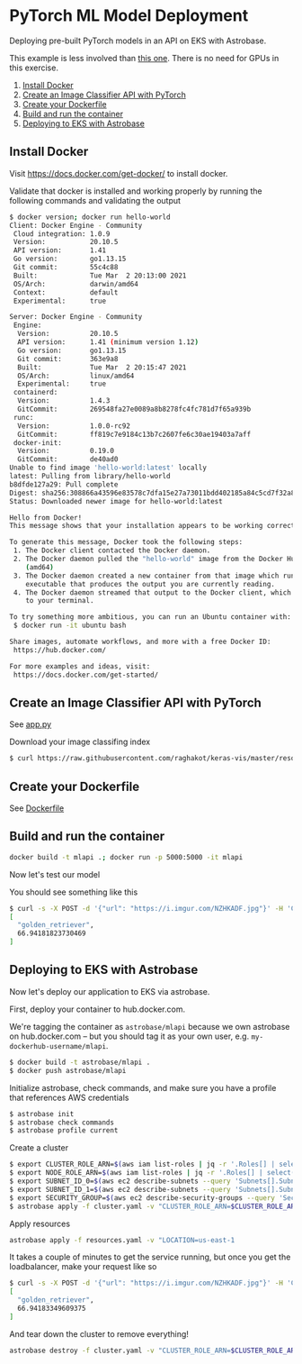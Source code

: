 # PyTorch ML Model Deployment

Deploying pre-built PyTorch models in an API on EKS with Astrobase.

This example is less involved than [this one](../pytorch-ml-lifecycle-full). There is no need for GPUs in this exercise.

1. [Install Docker](#install-docker)
1. [Create an Image Classifier API with PyTorch](create-an-image-classifier-api-with-pytorch)
1. [Create your Dockerfile](create-your-dockerfile)
1. [Build and run the container](build-and-run-the-container)
1. [Deploying to EKS with Astrobase](deploying-to-eks-with-astrobase)

## Install Docker

Visit https://docs.docker.com/get-docker/ to install docker.

Validate that docker is installed and working properly by running the following commands and validating the output

```sh
$ docker version; docker run hello-world
Client: Docker Engine - Community
 Cloud integration: 1.0.9
 Version:           20.10.5
 API version:       1.41
 Go version:        go1.13.15
 Git commit:        55c4c88
 Built:             Tue Mar  2 20:13:00 2021
 OS/Arch:           darwin/amd64
 Context:           default
 Experimental:      true

Server: Docker Engine - Community
 Engine:
  Version:          20.10.5
  API version:      1.41 (minimum version 1.12)
  Go version:       go1.13.15
  Git commit:       363e9a8
  Built:            Tue Mar  2 20:15:47 2021
  OS/Arch:          linux/amd64
  Experimental:     true
 containerd:
  Version:          1.4.3
  GitCommit:        269548fa27e0089a8b8278fc4fc781d7f65a939b
 runc:
  Version:          1.0.0-rc92
  GitCommit:        ff819c7e9184c13b7c2607fe6c30ae19403a7aff
 docker-init:
  Version:          0.19.0
  GitCommit:        de40ad0
Unable to find image 'hello-world:latest' locally
latest: Pulling from library/hello-world
b8dfde127a29: Pull complete
Digest: sha256:308866a43596e83578c7dfa15e27a73011bdd402185a84c5cd7f32a88b501a24
Status: Downloaded newer image for hello-world:latest

Hello from Docker!
This message shows that your installation appears to be working correctly.

To generate this message, Docker took the following steps:
 1. The Docker client contacted the Docker daemon.
 2. The Docker daemon pulled the "hello-world" image from the Docker Hub.
    (amd64)
 3. The Docker daemon created a new container from that image which runs the
    executable that produces the output you are currently reading.
 4. The Docker daemon streamed that output to the Docker client, which sent it
    to your terminal.

To try something more ambitious, you can run an Ubuntu container with:
 $ docker run -it ubuntu bash

Share images, automate workflows, and more with a free Docker ID:
 https://hub.docker.com/

For more examples and ideas, visit:
 https://docs.docker.com/get-started/
```

## Create an Image Classifier API with PyTorch

See [app.py](./app.py)

Download your image classifing index

```sh
$ curl https://raw.githubusercontent.com/raghakot/keras-vis/master/resources/imagenet_class_index.json -o imagenet_class_index.json
```

## Create your Dockerfile

See [Dockerfile](./Dockerfile)

## Build and run the container

```sh
docker build -t mlapi .; docker run -p 5000:5000 -it mlapi
```

Now let's test our model

You should see something like this

```sh
$ curl -s -X POST -d '{"url": "https://i.imgur.com/NZHKADF.jpg"}' -H 'Content-Type: application/json' http://:5000/predict | jq
[
  "golden_retriever",
  66.94181823730469
]
```

## Deploying to EKS with Astrobase

Now let's deploy our application to EKS via astrobase.

First, deploy your container to hub.docker.com.

We're tagging the container as `astrobase/mlapi` because we own astrobase on hub.docker.com – but you should tag it as your own user, e.g. `my-dockerhub-username/mlapi`.

```sh
$ docker build -t astrobase/mlapi .
$ docker push astrobase/mlapi
```

Initialize astrobase, check commands, and make sure you have a profile that references AWS credentials

```sh
$ astrobase init
$ astrobase check commands
$ astrobase profile current
```

Create a cluster

```sh
$ export CLUSTER_ROLE_ARN=$(aws iam list-roles | jq -r '.Roles[] | select(.RoleName == "AstrobaseEKSRole") | .Arn')
$ export NODE_ROLE_ARN=$(aws iam list-roles | jq -r '.Roles[] | select(.RoleName == "AstrobaseEKSNodegroupRole") | .Arn')
$ export SUBNET_ID_0=$(aws ec2 describe-subnets --query 'Subnets[].SubnetId[]' | jq -r '.[0]')
$ export SUBNET_ID_1=$(aws ec2 describe-subnets --query 'Subnets[].SubnetId[]' | jq -r '.[1]')
$ export SECURITY_GROUP=$(aws ec2 describe-security-groups --query 'SecurityGroups[].GroupId' | jq -r '.[0]')
$ astrobase apply -f cluster.yaml -v "CLUSTER_ROLE_ARN=$CLUSTER_ROLE_ARN NODE_ROLE_ARN=$NODE_ROLE_ARN SUBNET_ID_0=$SUBNET_ID_0 SUBNET_ID_1=$SUBNET_ID_1 SECURITY_GROUP=$SECURITY_GROUP"
```

Apply resources

```sh
astrobase apply -f resources.yaml -v "LOCATION=us-east-1
```

It takes a couple of minutes to get the service running, but once you get the loadbalancer, make your request like so

```sh
$ curl -s -X POST -d '{"url": "https://i.imgur.com/NZHKADF.jpg"}' -H 'Content-Type: application/json' http://a57319df8f136416d9306f9c1b0da046-1956442723.us-east-1.elb.amazonaws.com/predict | jq
[
  "golden_retriever",
  66.94183349609375
]
```

And tear down the cluster to remove everything!

```sh
astrobase destroy -f cluster.yaml -v "CLUSTER_ROLE_ARN=$CLUSTER_ROLE_ARN NODE_ROLE_ARN=$NODE_ROLE_ARN SUBNET_ID_0=$SUBNET_ID_0 SUBNET_ID_1=$SUBNET_ID_1 SECURITY_GROUP=$SECURITY_GROUP"
```
